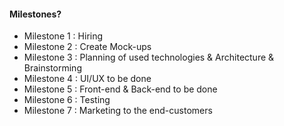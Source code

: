 #### Milestones?

- Milestone 1 : Hiring
- Milestone 2 : Create Mock-ups
- Milestone 3 : Planning of used technologies & Architecture & Brainstorming
- Milestone 4 : UI/UX to be done
- Milestone 5 : Front-end & Back-end to be done
- Milestone 6 : Testing
- Milestone 7 : Marketing to the end-customers
